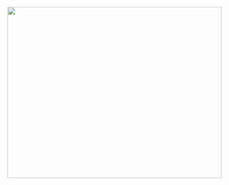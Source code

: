 <p align="center">
   <img width="500" height="400" src="https://github.com/mjrotter4445/Final_Project_Leaflet/blob/main/demo_leaflet_longer.gif">
</p>   
